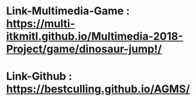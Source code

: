 # Link-Multimedia-Game : https://multi-itkmitl.github.io/Multimedia-2018-Project/game/dinosaur-jump!/
# Link-Github : https://bestculling.github.io/AGMS/
